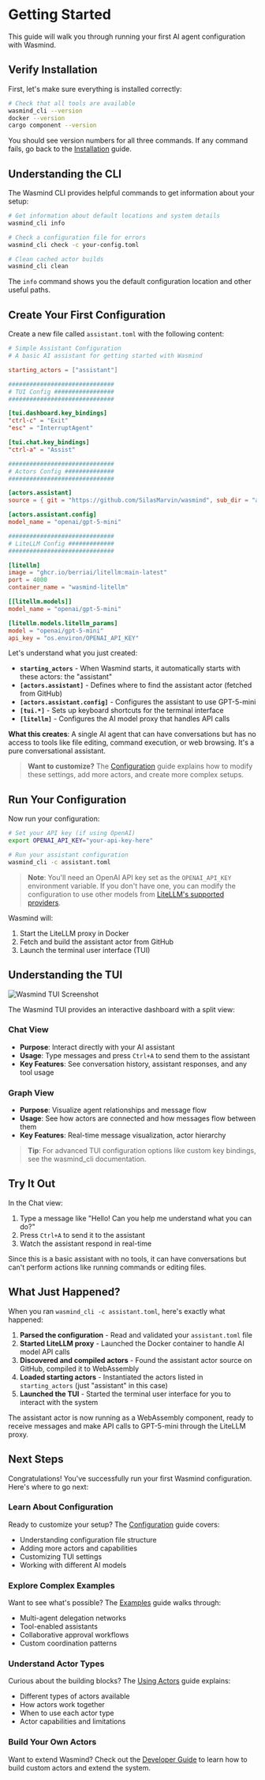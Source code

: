 # Getting Started

This guide will walk you through running your first AI agent configuration with Wasmind.

## Verify Installation

First, let's make sure everything is installed correctly:

```bash
# Check that all tools are available
wasmind_cli --version
docker --version
cargo component --version
```

You should see version numbers for all three commands. If any command fails, go back to the [Installation](../installation.md) guide.

## Understanding the CLI

The Wasmind CLI provides helpful commands to get information about your setup:

```bash
# Get information about default locations and system details
wasmind_cli info

# Check a configuration file for errors
wasmind_cli check -c your-config.toml

# Clean cached actor builds
wasmind_cli clean
```

The `info` command shows you the default configuration location and other useful paths.

## Create Your First Configuration

Create a new file called `assistant.toml` with the following content:

```toml
# Simple Assistant Configuration
# A basic AI assistant for getting started with Wasmind

starting_actors = ["assistant"]

##############################
# TUI Config #################
##############################

[tui.dashboard.key_bindings]
"ctrl-c" = "Exit"
"esc" = "InterruptAgent"

[tui.chat.key_bindings]
"ctrl-a" = "Assist"

##############################
# Actors Config ##############
##############################

[actors.assistant]
source = { git = "https://github.com/SilasMarvin/wasmind", sub_dir = "actors/assistant" }

[actors.assistant.config]
model_name = "openai/gpt-5-mini"

##############################
# LiteLLM Config #############
##############################

[litellm]
image = "ghcr.io/berriai/litellm:main-latest"
port = 4000
container_name = "wasmind-litellm"

[[litellm.models]]
model_name = "openai/gpt-5-mini"

[litellm.models.litellm_params]
model = "openai/gpt-5-mini"
api_key = "os.environ/OPENAI_API_KEY"
```

Let's understand what you just created:

- **`starting_actors`** - When Wasmind starts, it automatically starts with these actors: the "assistant"
- **`[actors.assistant]`** - Defines where to find the assistant actor (fetched from GitHub)
- **`[actors.assistant.config]`** - Configures the assistant to use GPT-5-mini
- **`[tui.*]`** - Sets up keyboard shortcuts for the terminal interface
- **`[litellm]`** - Configures the AI model proxy that handles API calls

**What this creates**: A single AI agent that can have conversations but has no access to tools like file editing, command execution, or web browsing. It's a pure conversational assistant.

> **Want to customize?** The [Configuration](./configuration.md) guide explains how to modify these settings, add more actors, and create more complex setups.

## Run Your Configuration

Now run your configuration:

```bash
# Set your API key (if using OpenAI)
export OPENAI_API_KEY="your-api-key-here"

# Run your assistant configuration
wasmind_cli -c assistant.toml
```

> **Note**: You'll need an OpenAI API key set as the `OPENAI_API_KEY` environment variable. If you don't have one, you can modify the configuration to use other models from <a href="https://docs.litellm.ai/docs/providers" target="_blank">LiteLLM's supported providers</a>.

Wasmind will:
1. Start the LiteLLM proxy in Docker
2. Fetch and build the assistant actor from GitHub
3. Launch the terminal user interface (TUI)

## Understanding the TUI

![Wasmind TUI Screenshot](wasmind-tui-screenshot.png)

The Wasmind TUI provides an interactive dashboard with a split view:

### Chat View
- **Purpose**: Interact directly with your AI assistant
- **Usage**: Type messages and press `Ctrl+A` to send them to the assistant
- **Key Features**: See conversation history, assistant responses, and any tool usage

### Graph View
- **Purpose**: Visualize agent relationships and message flow
- **Usage**: See how actors are connected and how messages flow between them
- **Key Features**: Real-time message visualization, actor hierarchy

> **Tip**: For advanced TUI configuration options like custom key bindings, see the wasmind_cli documentation.

## Try It Out

In the Chat view:
1. Type a message like "Hello! Can you help me understand what you can do?"
2. Press `Ctrl+A` to send it to the assistant
3. Watch the assistant respond in real-time

Since this is a basic assistant with no tools, it can have conversations but can't perform actions like running commands or editing files.

## What Just Happened?

When you ran `wasmind_cli -c assistant.toml`, here's exactly what happened:

1. **Parsed the configuration** - Read and validated your `assistant.toml` file
2. **Started LiteLLM proxy** - Launched the Docker container to handle AI model API calls
3. **Discovered and compiled actors** - Found the assistant actor source on GitHub, compiled it to WebAssembly
4. **Loaded starting actors** - Instantiated the actors listed in `starting_actors` (just "assistant" in this case)
5. **Launched the TUI** - Started the terminal user interface for you to interact with the system

The assistant actor is now running as a WebAssembly component, ready to receive messages and make API calls to GPT-5-mini through the LiteLLM proxy.

## Next Steps

Congratulations! You've successfully run your first Wasmind configuration. Here's where to go next:

### Learn About Configuration
Ready to customize your setup? The [Configuration](./configuration.md) guide covers:
- Understanding configuration file structure
- Adding more actors and capabilities
- Customizing TUI settings
- Working with different AI models

### Explore Complex Examples
Want to see what's possible? The [Examples](./examples.md) guide walks through:
- Multi-agent delegation networks
- Tool-enabled assistants
- Collaborative approval workflows
- Custom coordination patterns

### Understand Actor Types
Curious about the building blocks? The [Using Actors](./using-actors.md) guide explains:
- Different types of actors available
- How actors work together
- When to use each actor type
- Actor capabilities and limitations

### Build Your Own Actors
Want to extend Wasmind? Check out the [Developer Guide](../developer-guide/) to learn how to build custom actors and extend the system.
